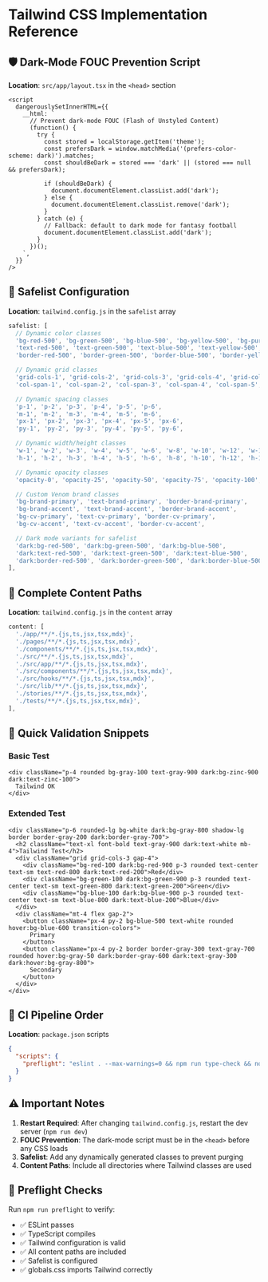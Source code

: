 # Tailwind CSS Implementation Reference

## 🛡️ Dark-Mode FOUC Prevention Script

**Location**: `src/app/layout.tsx` in the `<head>` section

```tsx
<script
  dangerouslySetInnerHTML={{
    __html: `
      // Prevent dark-mode FOUC (Flash of Unstyled Content)
      (function() {
        try {
          const stored = localStorage.getItem('theme');
          const prefersDark = window.matchMedia('(prefers-color-scheme: dark)').matches;
          const shouldBeDark = stored === 'dark' || (stored === null && prefersDark);

          if (shouldBeDark) {
            document.documentElement.classList.add('dark');
          } else {
            document.documentElement.classList.remove('dark');
          }
        } catch (e) {
          // Fallback: default to dark mode for fantasy football
          document.documentElement.classList.add('dark');
        }
      })();
    `,
  }}
/>
```

## 🎯 Safelist Configuration

**Location**: `tailwind.config.js` in the `safelist` array

```js
safelist: [
  // Dynamic color classes
  'bg-red-500', 'bg-green-500', 'bg-blue-500', 'bg-yellow-500', 'bg-purple-500',
  'text-red-500', 'text-green-500', 'text-blue-500', 'text-yellow-500', 'text-purple-500',
  'border-red-500', 'border-green-500', 'border-blue-500', 'border-yellow-500', 'border-purple-500',

  // Dynamic grid classes
  'grid-cols-1', 'grid-cols-2', 'grid-cols-3', 'grid-cols-4', 'grid-cols-5', 'grid-cols-6',
  'col-span-1', 'col-span-2', 'col-span-3', 'col-span-4', 'col-span-5', 'col-span-6',

  // Dynamic spacing classes
  'p-1', 'p-2', 'p-3', 'p-4', 'p-5', 'p-6',
  'm-1', 'm-2', 'm-3', 'm-4', 'm-5', 'm-6',
  'px-1', 'px-2', 'px-3', 'px-4', 'px-5', 'px-6',
  'py-1', 'py-2', 'py-3', 'py-4', 'py-5', 'py-6',

  // Dynamic width/height classes
  'w-1', 'w-2', 'w-3', 'w-4', 'w-5', 'w-6', 'w-8', 'w-10', 'w-12', 'w-16', 'w-20', 'w-24',
  'h-1', 'h-2', 'h-3', 'h-4', 'h-5', 'h-6', 'h-8', 'h-10', 'h-12', 'h-16', 'h-20', 'h-24',

  // Dynamic opacity classes
  'opacity-0', 'opacity-25', 'opacity-50', 'opacity-75', 'opacity-100',

  // Custom Venom brand classes
  'bg-brand-primary', 'text-brand-primary', 'border-brand-primary',
  'bg-brand-accent', 'text-brand-accent', 'border-brand-accent',
  'bg-cv-primary', 'text-cv-primary', 'border-cv-primary',
  'bg-cv-accent', 'text-cv-accent', 'border-cv-accent',

  // Dark mode variants for safelist
  'dark:bg-red-500', 'dark:bg-green-500', 'dark:bg-blue-500',
  'dark:text-red-500', 'dark:text-green-500', 'dark:text-blue-500',
  'dark:border-red-500', 'dark:border-green-500', 'dark:border-blue-500',
],
```

## 📁 Complete Content Paths

**Location**: `tailwind.config.js` in the `content` array

```js
content: [
  './app/**/*.{js,ts,jsx,tsx,mdx}',
  './pages/**/*.{js,ts,jsx,tsx,mdx}',
  './components/**/*.{js,ts,jsx,tsx,mdx}',
  './src/**/*.{js,ts,jsx,tsx,mdx}',
  './src/app/**/*.{js,ts,jsx,tsx,mdx}',
  './src/components/**/*.{js,ts,jsx,tsx,mdx}',
  './src/hooks/**/*.{js,ts,jsx,tsx,mdx}',
  './src/lib/**/*.{js,ts,jsx,tsx,mdx}',
  './stories/**/*.{js,ts,jsx,tsx,mdx}',
  './tests/**/*.{js,ts,jsx,tsx,mdx}',
],
```

## 🧪 Quick Validation Snippets

### Basic Test
```tsx
<div className="p-4 rounded bg-gray-100 text-gray-900 dark:bg-zinc-900 dark:text-zinc-100">
  Tailwind OK
</div>
```

### Extended Test
```tsx
<div className="p-6 rounded-lg bg-white dark:bg-gray-800 shadow-lg border border-gray-200 dark:border-gray-700">
  <h2 className="text-xl font-bold text-gray-900 dark:text-white mb-4">Tailwind Test</h2>
  <div className="grid grid-cols-3 gap-4">
    <div className="bg-red-100 dark:bg-red-900 p-3 rounded text-center text-sm text-red-800 dark:text-red-200">Red</div>
    <div className="bg-green-100 dark:bg-green-900 p-3 rounded text-center text-sm text-green-800 dark:text-green-200">Green</div>
    <div className="bg-blue-100 dark:bg-blue-900 p-3 rounded text-center text-sm text-blue-800 dark:text-blue-200">Blue</div>
  </div>
  <div className="mt-4 flex gap-2">
    <button className="px-4 py-2 bg-blue-500 text-white rounded hover:bg-blue-600 transition-colors">
      Primary
    </button>
    <button className="px-4 py-2 border border-gray-300 text-gray-700 rounded hover:bg-gray-50 dark:border-gray-600 dark:text-gray-300 dark:hover:bg-gray-800">
      Secondary
    </button>
  </div>
</div>
```

## 🔧 CI Pipeline Order

**Location**: `package.json` scripts

```json
{
  "scripts": {
    "preflight": "eslint . --max-warnings=0 && npm run type-check && node scripts/tailwind-smoke-test.js"
  }
}
```

## ⚠️ Important Notes

1. **Restart Required**: After changing `tailwind.config.js`, restart the dev server (`npm run dev`)
2. **FOUC Prevention**: The dark-mode script must be in the `<head>` before any CSS loads
3. **Safelist**: Add any dynamically generated classes to prevent purging
4. **Content Paths**: Include all directories where Tailwind classes are used

## 🚀 Preflight Checks

Run `npm run preflight` to verify:
- ✅ ESLint passes
- ✅ TypeScript compiles
- ✅ Tailwind configuration is valid
- ✅ All content paths are included
- ✅ Safelist is configured
- ✅ globals.css imports Tailwind correctly
